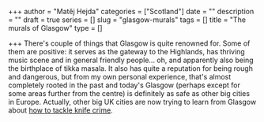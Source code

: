 +++
author = "Matěj Hejda"
categories = ["Scotland"]
date = ""
description = ""
draft = true
series = []
slug = "glasgow-murals"
tags = []
title = "The murals of Glasgow"
type = []

+++
There's couple of things that Glasgow is quite renowned for. Some of them are positive: it serves as the gateway to the Highlands, has thriving music scene and in general friendly people... oh, and apparently also being the birthplace of tikka masala. It also has quite a reputation for being rough and dangerous, but from my own personal experience, that's almost completely rooted in the past and today's Glasgow (perhaps except for some areas further from the centre) is definitely as safe as other big cities in Europe. Actually, other big UK cities are now trying to learn from Glasgow about [how to tackle knife crime](https://www.thetimes.co.uk/article/what-can-london-learn-from-glasgows-approach-to-beating-knife-crime-9pp6w9q86).